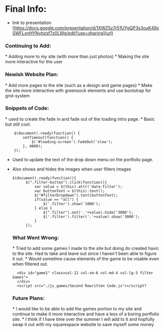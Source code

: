 # Final Info:
* link to presentation [https://docs.google.com/presentation/d/1XWZ5z7r51UYgQP3s3ouK49xSWFLxnHYNyhzsf7z0LWg/edit?usp=sharing](url)

<h3>Continuing to Add:</h3> 
 * Adding more to my site (with more than just photos) 
 * Making the site more interactive for the user

 
 <h3>Newish Website Plan:</h3>
 * Add more pages to the site (such as a design and game pages) 
 * Make the site more interactive with greensock elements and use bootstrap for grid-system 

 <h3>Snippets of Code:</h3>
 * used to create the fade in and fade out of the loading intro page.
 * Basic but still cool. 

  
        $(document).ready(function() {
            setTimeout(function() {
                $('#loading-screen').fadeOut('slow');
            }, 4000);
        });
   

* Used to update the text of the drop down menu on the portfolio page.
* Also shows and hides the images when user filters images 

      $(document).ready(function(){
            $(".filter-button").click(function(){
                var value = $(this).attr('data-filter');
                var buttonText = $(this).text();
                $("#filterDropdown").text(buttonText); 
                if(value == "all") {
                    $('.filter').show('1000');
                } else {
                    $(".filter").not('.'+value).hide('3000');
                    $('.filter').filter('.'+value).show('3000');
                }
            });


  <h3>What Went Wrong:</h3>
  * Tried to add some games I made to the site but doing do created havic to the site. Had to take and leave out since I haven't been able to figure it out.
  * Would sometime cause elements of the game to be visable even when filtered out. 
  
        <div id="game1" class=col-12 col-sm-6 col-md-4 col-lg-3 filter Games">
        </div>
        <script src="./js_games/Second Rewritten Code.js"></script?
  
   <h3>Future Plans:</h3>
    * I would like to be able to add the games portion to my site and continue to make it more interactive and have a less of a boring portfolio site.
    * I think if I have time over the summer I will add to it and hopfully swap it out with my squarespace website to save myself some money 

